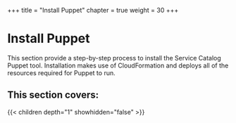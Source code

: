 +++
title = "Install Puppet"
chapter = true
weight = 30
+++


# Install Puppet

This section provide a step-by-step process to install the Service Catalog Puppet tool. Installation makes use of CloudFormation and deploys all of the resources required for Puppet to run.

## This section covers:
{{< children depth="1" showhidden="false" >}}